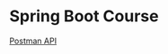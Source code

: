 # Spring Boot Course
 
[Postman API](https://www.postman.com/sam-goldman11/workspace/programs-of-mapple/collection/38340143-c2ddbf14-b443-4687-98da-3757ce40613c?action=share&creator=38340143)







